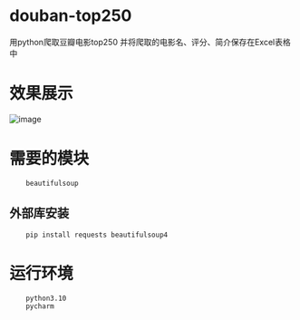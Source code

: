 # douban-top250
用python爬取豆瓣电影top250
并将爬取的电影名、评分、简介保存在Excel表格中

# 效果展示
![image](https://github.com/user-attachments/assets/de442008-19ab-4af8-9d37-031951d971cd)

# 需要的模块
        beautifulsoup
## 外部库安装
        pip install requests beautifulsoup4
# 运行环境
        python3.10
        pycharm
